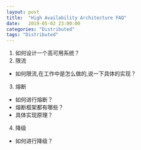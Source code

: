 ```yaml
---
layout: post
title:  "High Availability Architecture FAQ"
date:   2019-05-02 23:00:00
categories: "Distributed"
tags: "Distributed"
---
```

1. 如何设计一个高可用系统？
2. 限流
  + 如何限流,在工作中是怎么做的,说一下具体的实现？
3. 熔断
  + 如何进行熔断？
  + 熔断框架都有哪些？
  + 具体实现原理？
4. 降级
  + 如何进行降级？
